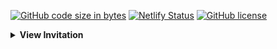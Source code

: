[![GitHub code size in bytes](https://img.shields.io/github/languages/code-size/tushar-mahalya/Engagement-Invitation?logo=github)](https://gaurav-weds-aayushi.netlify.app/) [![Netlify Status](https://api.netlify.com/api/v1/badges/8fc51e89-421f-46ea-9dd8-72681b1f7361/deploy-status)](https://app.netlify.com/sites/gaurav-weds-aayushi/deploys) [![GitHub license](https://img.shields.io/github/license/tushar-mahalya/Engagement-Invitation?logo=github)](https://github.com/tushar-mahalya/Engagement-Invitation)
<details>
  <summary><strong>View Invitation</strong></summary>
  <a href="https://gaurav-weds-aayushi.netlify.app/"><img src="https://github.com/tushar-mahalya/images-repo/banner_new.png"/></a>
</details>
